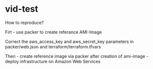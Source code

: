 # vid-test

How to reproduce?

Firt - use packer to create referance AMI-Image

Correct the aws_access_key and aws_secret_key parameters in packer/web.json and terraform/terraform.tfvars

Then - create reference image via packer
after creation of ami-image - deploy infrastructure on Amazon Web Services

